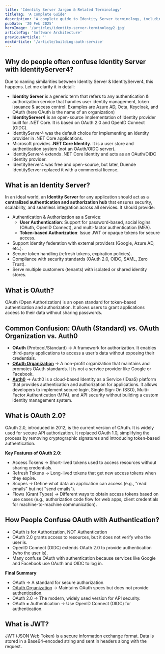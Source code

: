 ```yaml
---
title: 'Identity Server Jargon & Related Terminology'
titleTag: 'A Complete Guide'
description: 'A complete guide to Identity Server terminology, including authentication, authorization, OAuth 2.0, OpenID Connect, and the differences between Identity Server & IdentityServer4.'
pubDate: '20 Feb 2025'
heroImage: '/articles/identity-server-terminology2.jpg'
articleTag: 'Software Architecture'
previousArticle: ''
nextArticle: '/article/building-auth-service'
---
```


## Why do people often confuse Identity Server with IdentityServer4?
Due to naming similarities between Identity Server & IdentityServer4, this happens. Let me clarify it in detail:
- **Identity Server** is a generic term that refers to any authentication & authorization service that handles user identity management, token issuance & access control. Examples are Azure AD, Octa, Keycloak, and OAuth (here OAuth is the name of an organization)
- **IdentityServer4** is an open-source implementation of Identity provider built for .NET Core. It is based on OAuth 2.0 and OpenID Connect (OIDC).
- IdentityServer4 was the default choice for implementing an identity provider in .NET Core applications.
- Microsoft provides **.NET Core Identity**. It is a user store and authentication system (not an OAuth/OIDC server).
- IdentityServer4 extends .NET Core Identity and acts as an OAuth/OIDC identity provider.
- IdentityServer4 was free and open-source, but later, Duende IdentityServer replaced it with a commercial license.

## What is an Identity Server?
In an ideal world, an **Identity Server** for any application should act as a **centralized authentication and authorization hub** that ensures security, scalability, and seamless integration across all services. It should provide:
- Authentication & Authorization as a Service:
    - **User Authentication**: Support for password-based, social logins (OAuth, OpenID Connect), and multi-factor authentication (MFA).
    - **Token-based Authorization**: Issue JWT or opaque tokens for secure access.
- Support identity federation with external providers (Google, Azure AD, etc.).
- Secure token handling (refresh tokens, expiration policies).
- Compliance with security standards (OAuth 2.0, OIDC, SAML, Zero Trust).
- Serve multiple customers (tenants) with isolated or shared identity stores.

## What is OAuth?
OAuth (Open Authorization) is an open standard for token-based authentication and authorization. It allows users to grant applications access to their data without sharing passwords.

## Common Confusion: OAuth (Standard) vs. OAuth Organization vs. Auth0
- **OAuth** (Protocol/Standard) → A framework for authorization. It enables third-party applications to access a user's data without exposing their credentials.
- **[OAuth Organization](https://oauth.net/)** → A non-profit organization that maintains and promotes OAuth standards. It is not a service provider like Google or Facebook.
- **[Auth0](https://auth0.com/)** → Auth0 is a cloud-based Identity as a Service (IDaaS) platform that provides authentication and authorization for applications. It allows developers to implement secure login, Single Sign-On (SSO), Multi-Factor Authentication (MFA), and API security without building a custom identity management system.

## What is OAuth 2.0?
OAuth 2.0, introduced in 2012, is the current version of OAuth. It is widely used for secure API authorization. It replaced OAuth 1.0, simplifying the process by removing cryptographic signatures and introducing token-based authentication.

**Key Features of OAuth 2.0**:
- Access Tokens → Short-lived tokens used to access resources without sharing credentials.
- Refresh Tokens → Long-lived tokens that get new access tokens when they expire.
- Scopes → Define what data an application can access (e.g., "read emails" but not "send emails").
- Flows (Grant Types) → Different ways to obtain access tokens based on use cases (e.g., authorization code flow for web apps, client credentials for machine-to-machine communication).
## How People Confuse OAuth with Authentication?
- OAuth is for Authorization, NOT Authentication
- OAuth 2.0 grants access to resources, but it does not verify who the user is.
- OpenID Connect (OIDC) extends OAuth 2.0 to provide authentication (who the user is).
- Many confuse OAuth with authentication because services like Google and Facebook use OAuth and OIDC to log in.

**Final Summary**
- OAuth → A standard for secure authorization.
- [OAuth Organization](http://OAuth.net) → Maintains OAuth specs but does not provide authentication.
- OAuth 2.0 → The modern, widely used version for API security.
- OAuth ≠ Authentication → Use OpenID Connect (OIDC) for authentication.

## What is JWT?
JWT (JSON Web Token) is a secure information exchange format. Data is stored in a Base64-encoded string and sent in headers along with the request.